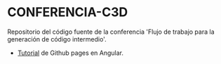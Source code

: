 # CONFERENCIA-C3D
Repositorio del código fuente de la conferencia 'Flujo de trabajo para la generación de código intermedio'. 

- [Tutorial](https://medium.com/tech-insights/how-to-deploy-angular-apps-to-github-pages-gh-pages-896c4e10f9b4) de Github pages en Angular. 
